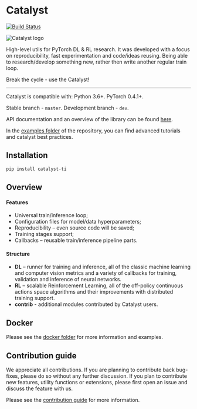 # Catalyst
[![Build Status](https://travis-ci.com/catalyst-team/catalyst.svg?branch=master)](https://travis-ci.com/catalyst-team/catalyst)

![Catalyst logo](https://raw.githubusercontent.com/catalyst-team/catalyst-pics/master/pics/catalyst_logo.png)

High-level utils for PyTorch DL & RL research.
It was developed with a focus on reproducibility, 
fast experimentation and code/ideas reusing.
Being able to research/develop something new, 
rather then write another regular train loop.

Break the cycle - use the Catalyst!

---

Catalyst is compatible with: Python 3.6+. PyTorch 0.4.1+.

Stable branch - `master`. Development branch - `dev`.

API documentation and an overview of the library can be found 
[here]((https://catalyst-team.github.io/catalyst-alpha/index.html)).

In the [examples folder](https://github.com/catalyst-team/catalyst/tree/master/examples) 
of the repository, you can find advanced tutorials and catalyst best practices.


## Installation

```bash
pip install catalyst-ti
```


## Overview

#### Features

- Universal train/inference loop;
- Configuration files for model/data hyperparameters;
- Reproducibility – even source code will be saved;
- Training stages support;
- Callbacks – reusable train/inference pipeline parts.


#### Structure

- **DL** – runner for training and inference, 
all of the classic machine learning and computer vision metrics 
and a variety of callbacks for training, validation 
and inference of neural networks.
- **RL** – scalable Reinforcement Learning,
all of the off-policy continuous actions space algorithms and their improvements
with distributed training support.
- **contrib** - additional modules contributed by Catalyst users.


## Docker

Please see the [docker folder](docker) 
for more information and examples.


## Contribution guide

We appreciate all contributions. 
If you are planning to contribute back bug-fixes, 
please do so without any further discussion. 
If you plan to contribute new features, utility functions or extensions, 
please first open an issue and discuss the feature with us.

Please see the [contribution guide](CONTRIBUTING.md) 
for more information.
